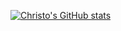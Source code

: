 [![Christo's GitHub stats](https://github-readme-stats.vercel.app/api?username=christo-zero-john)](https://github.com/christo-zero-john/github-readme-stats&show_icons=true&theme=radical)
